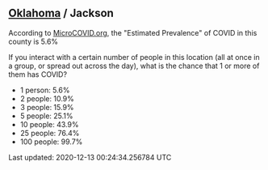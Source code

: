 
## [Oklahoma](/united-states/oklahoma) / Jackson

According to [MicroCOVID.org](http://microcovid.org),
the "Estimated Prevalence" of COVID in this county is 5.6%

If you interact with a certain number of people in this location
(all at once in a group, or spread out across the day), what is the chance that
1 or more of them has COVID?

- 1 person: 5.6%
- 2 people: 10.9%
- 3 people: 15.9%
- 5 people: 25.1%
- 10 people: 43.9%
- 25 people: 76.4%
- 100 people: 99.7%

Last updated: 2020-12-13 00:24:34.256784 UTC
